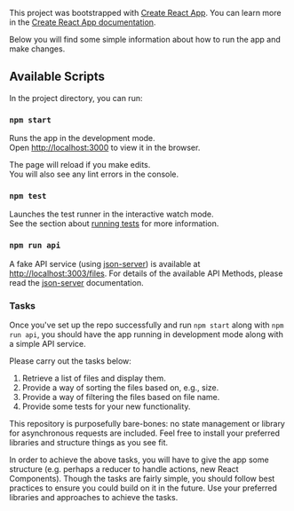 This project was bootstrapped with [Create React App](https://github.com/facebookincubator/create-react-app). You can learn more in the [Create React App documentation](https://facebook.github.io/create-react-app/docs/getting-started).

Below you will find some simple information about how to run the app and make changes.

## Available Scripts

In the project directory, you can run:

### `npm start`

Runs the app in the development mode.<br>
Open [http://localhost:3000](http://localhost:3000) to view it in the browser.

The page will reload if you make edits.<br>
You will also see any lint errors in the console.

### `npm test`

Launches the test runner in the interactive watch mode.<br>
See the section about [running tests](https://facebook.github.io/create-react-app/docs/running-tests) for more information.

### `npm run api`

A fake API service (using [json-server](https://github.com/typicode/json-server)) is available at [http://localhost:3003/files](http://localhost:3003/files). For details of the available API Methods, please read the [json-server](https://github.com/typicode/json-server) documentation.

### Tasks

Once you've set up the repo successfully and run `npm start` along with `npm run api`, you should have the app running in development mode along with a simple API service.

Please carry out the tasks below:

1. Retrieve a list of files and display them.
2. Provide a way of sorting the files based on, e.g., size.
3. Provide a way of filtering the files based on file name.
4. Provide some tests for your new functionality.

This repository is purposefully bare-bones: no state management or library for asynchronous requests are included. Feel free to install your preferred libraries and structure things as you see fit.

In order to achieve the above tasks, you will have to give the app some structure (e.g. perhaps a reducer to handle actions, new React Components). Though the tasks are fairly simple, you should follow best practices to ensure you could build on it in the future. Use your preferred libraries and approaches to achieve the tasks.
